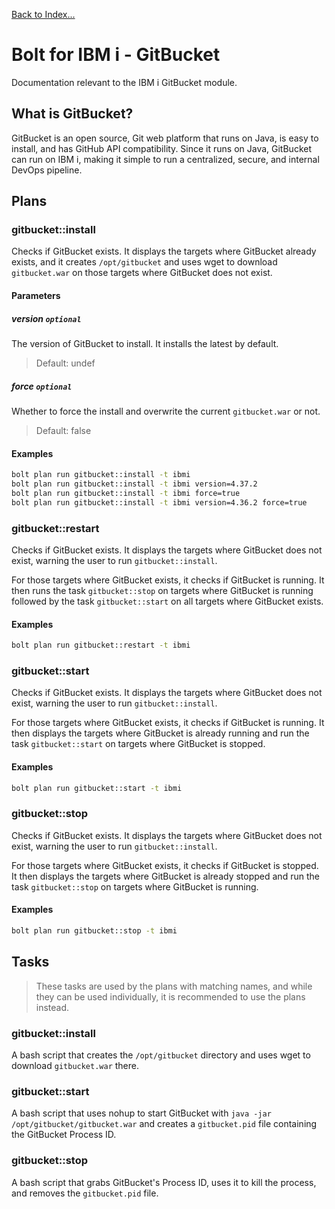 [Back to Index...](./#index)

# Bolt for IBM i - GitBucket
Documentation relevant to the IBM i GitBucket module.

## What is GitBucket?
GitBucket is an open source, Git web platform that runs on Java, is easy to install,
and has GitHub API compatibility. Since it runs on Java, GitBucket can run on IBM i,
making it simple to run a centralized, secure, and internal DevOps pipeline.

## Plans

### gitbucket::install
Checks if GitBucket exists. It displays the targets where GitBucket already
exists, and it creates `/opt/gitbucket` and uses wget to download `gitbucket.war`
on those targets where GitBucket does not exist.

#### Parameters

##### version `optional`

The version of GitBucket to install. It installs the latest by default.

> Default: undef

##### force `optional`

Whether to force the install and overwrite the current `gitbucket.war` or not.

> Default: false

#### Examples

```bash
bolt plan run gitbucket::install -t ibmi
bolt plan run gitbucket::install -t ibmi version=4.37.2
bolt plan run gitbucket::install -t ibmi force=true
bolt plan run gitbucket::install -t ibmi version=4.36.2 force=true
```

### gitbucket::restart
Checks if GitBucket exists. It displays the targets where GitBucket does not
exist, warning the user to run `gitbucket::install`.

For those targets where GitBucket exists, it checks if GitBucket is running.
It then runs the task `gitbucket::stop` on targets where GitBucket is
running followed by the task `gitbucket::start` on all targets where
GitBucket exists.

#### Examples

```bash
bolt plan run gitbucket::restart -t ibmi
```

### gitbucket::start
Checks if GitBucket exists. It displays the targets where GitBucket does not
exist, warning the user to run `gitbucket::install`.

For those targets where GitBucket exists, it checks if GitBucket is running.
It then displays the targets where GitBucket is already running and
run the task `gitbucket::start` on targets where GitBucket is stopped.

#### Examples

```bash
bolt plan run gitbucket::start -t ibmi
```

### gitbucket::stop
Checks if GitBucket exists. It displays the targets where GitBucket does not
exist, warning the user to run `gitbucket::install`.

For those targets where GitBucket exists, it checks if GitBucket is stopped.
It then displays the targets where GitBucket is already stopped and
run the task `gitbucket::stop` on targets where GitBucket is running.

#### Examples

```bash
bolt plan run gitbucket::stop -t ibmi
```

## Tasks

> These tasks are used by the plans with matching names, and while they can be used
individually, it is recommended to use the plans instead.

### gitbucket::install
A bash script that creates the `/opt/gitbucket` directory and uses wget
to download `gitbucket.war` there.

### gitbucket::start
A bash script that uses nohup to start GitBucket with
`java -jar /opt/gitbucket/gitbucket.war` and creates a `gitbucket.pid` file
containing the GitBucket Process ID.

### gitbucket::stop
A bash script that grabs GitBucket's Process ID, uses it to kill the process,
and removes the `gitbucket.pid` file.
